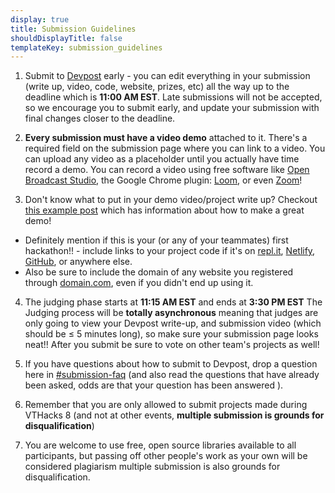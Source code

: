```yaml
---
display: true
title: Submission Guidelines
shouldDisplayTitle: false
templateKey: submission_guidelines
---
```


1. Submit to [Devpost]() early - you can edit everything in your submission (write up, video, code, website, prizes, etc) all the way up to the deadline which is **11:00 AM EST**. Late submissions will not be accepted, so we encourage you to submit early, and update your submission with final changes closer to the deadline.

2. **Every submission must have a video demo** attached to it. There's a required field on the submission page where you can link to a video. You can upload any video as a placeholder until you actually have time record a demo. You can record a video using free software like [Open Broadcast Studio](https://obsproject.com/), the Google Chrome plugin: [Loom](https://chrome.google.com/webstore/detail/loom-for-chrome/liecbddmkiiihnedobmlmillhodjkdmb?hl=en-US), or even [Zoom](https://zoom.us/)!

3. Don't know what to put in your demo video/project write up? Checkout [this example post](https://devpost.com/software/example-template-submission) which has information about how to make a great demo!

- Definitely mention if this is your (or any of your teammates) first hackathon!! - include links to your project code if it's on [repl.it](https://repl.it/), [Netlify](https://www.netlify.com/), [GitHub](https://github.com/), or anywhere else.
- Also be sure to include the domain of any website you registered through [domain.com](https://www.domain.com/), even if you didn't end up using it.

4. The judging phase starts at **11:15 AM EST** and ends at **3:30 PM EST** The Judging process will be **totally asynchronous** meaning that judges are only going to view your Devpost write-up, and submission video (which should be ≤ 5 minutes long), so make sure your submission page looks neat!! After you submit be sure to vote on other team's projects as well!

5. If you have questions about how to submit to Devpost, drop a question here in [#submission-faq](https://discord.gg/ZNQ8DaUsRT) (and also read the questions that have already been asked, odds are that your question has been answered ).

6. Remember that you are only allowed to submit projects made during VTHacks 8 (and not at other events, **multiple submission is grounds for disqualification**)

7. You are welcome to use free, open source libraries available to all participants, but passing off other people's work as your own will be considered plagiarism multiple submission is also grounds for disqualification.
